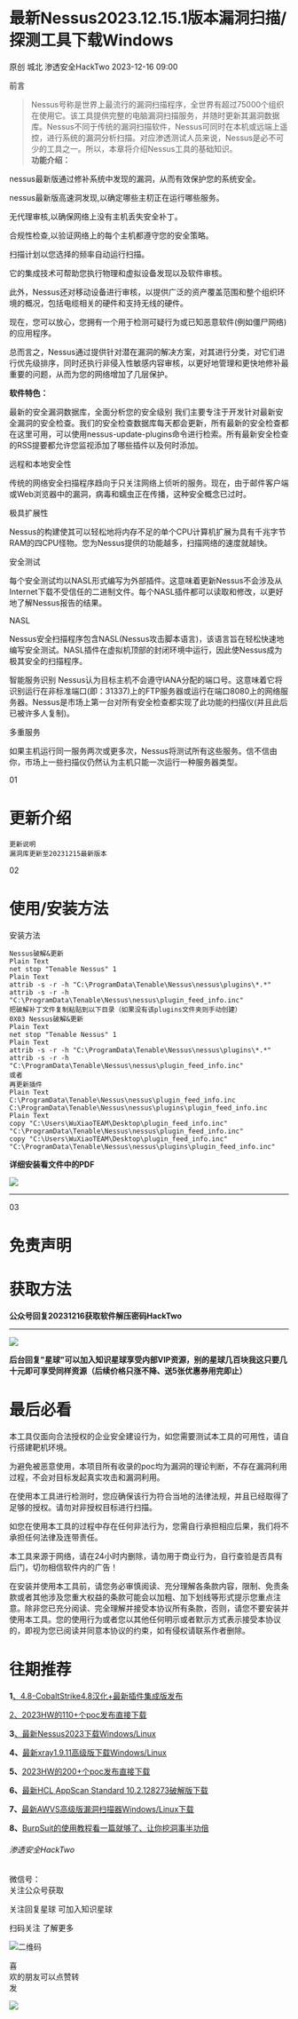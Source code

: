 #  最新Nessus2023.12.15.1版本漏洞扫描/探测工具下载Windows   
原创 城北  渗透安全HackTwo   2023-12-16 09:00  
  
前言  
  
>   
> Nessus号称是世界上最流行的漏洞扫描程序，全世界有超过75000个组织在使用它。该工具提供完整的电脑漏洞扫描服务，并随时更新其漏洞数据库。Nessus不同于传统的漏洞扫描软件，Nessus可同时在本机或远端上遥控，进行系统的漏洞分析扫描。对应渗透测试人员来说，Nessus是必不可少的工具之一。所以，本章将介绍Nessus工具的基础知识。  
> **功能介绍：**  
  
nessus最新版通过修补系统中发现的漏洞，从而有效保护您的系统安全。  
  
nessus最新版高速洞发现,以确定哪些主朷正在运行哪些服务。  
  
无代理审核,以确保网络上没有主机丢失安全补丁。  
  
合规性检查,以验证网络上的每个主机都遵守您的安全策略。  
  
扫描计划以您选择的频率自动运行扫描。  
  
它的集成技术可帮助您执行物理和虚拟设备发现以及软件审核。  
  
此外，Nessus还对移动设备进行审核，以提供广泛的资产覆盖范围和整个组织环境的概况，包括电缆相关的硬件和支持无线的硬件。  
  
现在，您可以放心，您拥有一个用于检测可疑行为或已知恶意软件(例如僵尸网络)的应用程序。  
  
总而言之，Nessus通过提供针对潜在漏洞的解决方案，对其进行分类，对它们进行优先级排序，同时还执行非侵入性敏感内容审核，以更好地管理和更快地修补最重要的问题，从而为您的网络增加了几层保护。  
  
  
**软件特色：**  
  
最新的安全漏洞数据库，全面分析您的安全级别 我们主要专注于开发针对最新安全漏洞的安全检查。我们的安全检查数据库每天都会更新，所有最新的安全检查都在这里可用，可以使用nessus-update-plugins命令进行检索。所有最新安全检查的RSS提要都允许您监视添加了哪些插件以及何时添加。  
  
远程和本地安全性  
  
传统的网络安全扫描程序趋向于只关注网络上侦听的服务。现在，由于邮件客户端或Web浏览器中的漏洞，病毒和蠕虫正在传播，这种安全概念已过时。  
  
极具扩展性  
  
Nessus的构建使其可以轻松地将内存不足的单个CPU计算机扩展为具有千兆字节RAM的四CPU怪物。您为Nessus提供的功能越多，扫描网络的速度就越快。  
  
安全测试  
  
每个安全测试均以NASL形式编写为外部插件。这意味着更新Nessus不会涉及从Internet下载不受信任的二进制文件。每个NASL插件都可以读取和修改，以更好地了解Nessus报告的结果。  
  
NASL  
  
Nessus安全扫描程序包含NASL(Nessus攻击脚本语言)，该语言旨在轻松快速地编写安全测试。NASL插件在虚拟机顶部的封闭环境中运行，因此使Nessus成为极其安全的扫描程序。  
  
智能服务识别 Nessus认为目标主机不会遵守IANA分配的端口号。这意味着它将识别运行在非标准端口(即：31337)上的FTP服务器或运行在端口8080上的网络服务器。Nessus是市场上第一台对所有安全检查都实现了此功能的扫描仪(并且此后已被许多人复制)。  
  
多重服务  
  
如果主机运行同一服务两次或更多次，Nessus将测试所有这些服务。信不信由你，市场上一些扫描仪仍然认为主机只能一次运行一种服务器类型。  
  
>   
  
  
  
01  
  
# 更新介绍  
  
  
```
更新说明
漏洞库更新至20231215最新版本
```  
  
  
  
02  
  
# 使用/安装方法  
  
  
安装方法  
```
Nessus破解&更新
Plain Text
net stop "Tenable Nessus" 1
Plain Text 
attrib -s -r -h "C:\ProgramData\Tenable\Nessus\nessus\plugins\*.*"
attrib -s -r -h
"C:\ProgramData\Tenable\Nessus\nessus\plugin_feed_info.inc"
把破解补丁⽂件复制粘贴到以下⽬录（如果没有该plugins⽂件夹则⼿动创建）
0X03 Nessus破解&更新
Plain Text 
net stop "Tenable Nessus" 1
Plain Text 
attrib -s -r -h "C:\ProgramData\Tenable\Nessus\nessus\plugins\*.*"
attrib -s -r -h
"C:\ProgramData\Tenable\Nessus\nessus\plugin_feed_info.inc"
或者
再更新插件
Plain Text 
C:\ProgramData\Tenable\Nessus\nessus\plugin_feed_info.inc
C:\ProgramData\Tenable\Nessus\nessus\plugins\plugin_feed_info.inc
Plain Text 
copy "C:\Users\WuXiaoTEAM\Desktop\plugin_feed_info.inc"
"C:\ProgramData\Tenable\Nessus\nessus\plugin_feed_info.inc"
copy "C:\Users\WuXiaoTEAM\Desktop\plugin_feed_info.inc"
"C:\ProgramData\Tenable\Nessus\nessus\plugins\plugin_feed_info.inc"
```  
  
**详细安装看文件中的PDF**  
  
![](https://mmbiz.qpic.cn/sz_mmbiz_png/RjOvISzUFq56zDE81McCiczOaMcbzd29aECpR4iaNJrlD3otnDqFhKyBUo7tXvahbt9YkiatUH8mArQpdTU0N6GXA/640?wx_fmt=png&from=appmsg "")  
  
****  
  
  
  
03  
  
# 免责声明  
  
  
# 获取方法  
  
  
**公众号回复20231216获取软件解压密码HackTwo**  
  
****  
![](https://mmbiz.qpic.cn/sz_mmbiz_png/RjOvISzUFq5NaMqURKkJKlqib7xicGoduTrWthy1BWWXAypc8LnNib4tN7beJc7TuODicG4bOU79umBIzYFZZXt0icQ/640?wx_fmt=png "")  
  
**后台回复"星球"可以加入知识星球享受内部VIP资源，别的星球几百块我这只要几十元即可享受同样资源（后续价格只涨不降、送5张优惠券用完即止）**  
  
# 最后必看  
  
  
本工具仅面向合法授权的企业安全建设行为，如您需要测试本工具的可用性，请自行搭建靶机环境。  
  
  
为避免被恶意使用，本项目所有收录的poc均为漏洞的理论判断，不存在漏洞利用过程，不会对目标发起真实攻击和漏洞利用。  
  
  
在使用本工具进行检测时，您应确保该行为符合当地的法律法规，并且已经取得了足够的授权。请勿对非授权目标进行扫描。  
  
  
如您在使用本工具的过程中存在任何非法行为，您需自行承担相应后果，我们将不承担任何法律及连带责任。  
  
  
本工具来源于网络，请在24小时内删除，请勿用于商业行为，自行查验是否具有后门，切勿相信软件内的广告！  
  
  
在安装并使用本工具前，请您务必审慎阅读、充分理解各条款内容，限制、免责条款或者其他涉及您重大权益的条款可能会以加粗、加下划线等形式提示您重点注意。除非您已充分阅读、完全理解并接受本协议所有条款，否则，请您不要安装并使用本工具。您的使用行为或者您以其他任何明示或者默示方式表示接受本协议的，即视为您已阅读并同意本协议的约束，如有侵权请联系作者删除。  
  
  
  
  
# 往期推荐  
  
  
**1**[、4.8-CobaltStrike4.8汉化+最新插件集成版发布](http://mp.weixin.qq.com/s?__biz=Mzg3ODE2MjkxMQ==&mid=2247483949&idx=1&sn=cae68096be06be4f0ea746ee5908dc79&chksm=cf16a49df8612d8b0b5cc2e49e6367cc91b7fd1f6d71c555d6631dbd3bd883d5242972e506b9&scene=21#wechat_redirect)  
  
  
[2、2023HW的110+个poc发布直接下载](http://mp.weixin.qq.com/s?__biz=Mzg3ODE2MjkxMQ==&mid=2247483899&idx=1&sn=8f428144e749c1f115d39bae69072604&chksm=cf16a74bf8612e5dbc086b8af8a08b195481f367a8904f89ac44e66f06703afe54f1c6c641d6&scene=21#wechat_redirect)  
  
  
**3**[、最新Nessus2023下载Windows/Linux](http://mp.weixin.qq.com/s?__biz=Mzg3ODE2MjkxMQ==&mid=2247483887&idx=1&sn=16af3498a081829d23b3dbd8037d000e&chksm=cf16a75ff8612e495b8b97e373e6bdf0297d814d48e8029a387a7c295389757fe7eccd932ba0&scene=21#wechat_redirect)  
  
  
**4、**[最新xray1.9.11高级版下载Windows/Linux](http://mp.weixin.qq.com/s?__biz=Mzg3ODE2MjkxMQ==&mid=2247483882&idx=1&sn=e1bf597eb73ee7881ae132cc99ac0c8e&chksm=cf16a75af8612e4c73eda9f52218ccfc6de72725eb37aff59e181435de095b71e653b446c521&scene=21#wechat_redirect)  
  
  
**5、**[2023HW的200+个poc发布直接下载](http://mp.weixin.qq.com/s?__biz=Mzg3ODE2MjkxMQ==&mid=2247484007&idx=1&sn=ebcd01a0433c35eb5de25a1963289d2b&chksm=cf16a4d7f8612dc188c97819beda444d24bb06060912b6c09cc80bbe50a646d81b3f0190d20d&scene=21#wechat_redirect)  
  
  
**6、**[最新HCL AppScan Standard 10.2.128273破解版下载](http://mp.weixin.qq.com/s?__biz=Mzg3ODE2MjkxMQ==&mid=2247483850&idx=1&sn=8fad4ed1e05443dce28f6ee6d89ab920&chksm=cf16a77af8612e6c688c55f7a899fe123b0f71735eb15988321d0bd4d14363690c96537bc1fb&scene=21#wechat_redirect)  
  
  
**7、**[最新AWVS高级版漏洞扫描器Windows/Linux下载](http://mp.weixin.qq.com/s?__biz=Mzg3ODE2MjkxMQ==&mid=2247484094&idx=1&sn=e3b780232f5eceac61ac7188fc6672ea&chksm=cf16a40ef8612d18031f90ae241cdd6901d31bc0ab2b67a259d2daa685b750b5be0fe79c22bb&scene=21#wechat_redirect)  
  
  
**8、**[BurpSuit的使用教程看一篇就够了、让你挖洞事半功倍](http://mp.weixin.qq.com/s?__biz=Mzg3ODE2MjkxMQ==&mid=2247484260&idx=1&sn=77880da233ae4f2b5feca80d025c7de5&chksm=cf16a5d4f8612cc2e4b16c88442776f13e193499cf4bf43e3eea379e9a7e75ad9ba248012681&scene=21#wechat_redirect)  
  
  
  
###### 渗透安全HackTwo  
  
  
微信号：  
关注公众号获取  
  
关注回复星球 可加入知识星球  
  
扫码关注 了解更多  
  
![](https://mmbiz.qpic.cn/sz_mmbiz_png/RjOvISzUFq6qFFAxdkV2tgPPqL76yNTw38UJ9vr5QJQE48ff1I4Gichw7adAcHQx8ePBPmwvouAhs4ArJFVdKkw/640?wx_fmt=png "二维码")  
  
  
  
喜  
欢的朋友可以点赞转  
发  
  
![](https://mmbiz.qpic.cn/mmbiz_svg/tqRiaNianNl1mGavBwp9Mf5RO17Jib6HN2NRSYwVT0jk8EzYYGOCRUxicpRHooD7KBlfkawia1zgicxnwMXlqxhFowCpwANhQJxA6A/640 "")  
  
  
